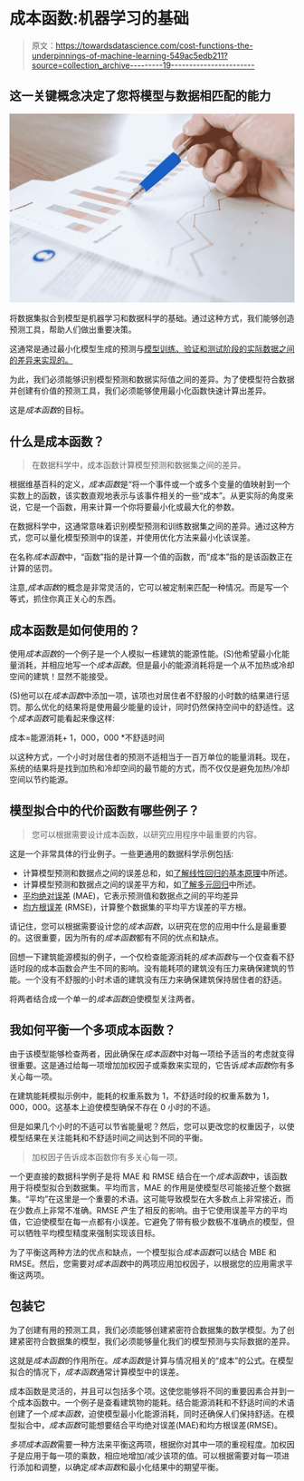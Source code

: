 # 成本函数:机器学习的基础

> 原文：<https://towardsdatascience.com/cost-functions-the-underpinnings-of-machine-learning-549ac5edb211?source=collection_archive---------19----------------------->

## 这一关键概念决定了您将模型与数据相匹配的能力

![](img/ffd952bff7643c51abaa6e4dff59587c.png)

将数据集拟合到模型是机器学习和数据科学的基础。通过这种方式，我们能够创造预测工具，帮助人们做出重要决策。

这通常是通过最小化模型生成的预测与[模型训练、验证和测试阶段的实际数据之间的差异来实现的。](/how-to-choose-between-multiple-models-a0c274b4228a)

为此，我们必须能够识别模型预测和数据实际值之间的差异。为了使模型符合数据并创建有价值的预测工具，我们必须能够使用最小化函数快速计算出差异。

这是*成本函数*的目标。

## 什么是成本函数？

> 在数据科学中，成本函数计算模型预测和数据集之间的差异。

根据维基百科的定义，*成本函数*是“将一个事件或一个或多个变量的值映射到一个实数上的函数，该实数直观地表示与该事件相关的一些“成本”。从更实际的角度来说，它是一个函数，用来计算一个你将要最小化或最大化的参数。

在数据科学中，这通常意味着识别模型预测和训练数据集之间的差异。通过这种方式，您可以量化模型预测中的误差，并使用优化方法来最小化该误差。

在名称*成本函数*中，“函数”指的是计算一个值的函数，而“成本”指的是该函数正在计算的惩罚。

注意,*成本函数*的概念是非常灵活的，它可以被定制来匹配一种情况。而是写一个等式，抓住你真正关心的东西。

## 成本函数是如何使用的？

使用*成本函数*的一个例子是一个人模拟一栋建筑的能源性能。(S)他希望最小化能量消耗，并相应地写一个*成本函数*。但是最小的能源消耗将是一个从不加热或冷却空间的建筑！显然不能接受。

(S)他可以在*成本函数*中添加一项，该项也对居住者不舒服的小时数的结果进行惩罚。那么优化的结果将是使用最少能量的设计，同时仍然保持空间中的舒适性。这个*成本函数*可能看起来像这样:

成本=能源消耗+ 1，000，000 *不舒适时间

以这种方式，一个小时对居住者的预测不适相当于一百万单位的能量消耗。现在，系统的结果将是找到加热和冷却空间的最节能的方式，而不仅仅是避免加热/冷却空间以节约能源。

## 模型拟合中的代价函数有哪些例子？

> 您可以根据需要设计成本函数，以研究应用程序中最重要的内容。

这是一个非常具体的行业例子。一些更通用的数据科学示例包括:

*   计算模型预测和数据点之间的误差总和，如[了解线性回归的基本原理](/understanding-the-fundamentals-of-linear-regression-7e64afd614e1)中所述。
*   计算模型预测和数据点之间的误差平方和，如[了解多元回归](/understanding-multiple-regression-249b16bde83e)中所述。
*   [平均绝对误差](https://en.wikipedia.org/wiki/Mean_absolute_error) (MAE)，它表示预测值和数据点之间的平均差异
*   [均方根误差](https://en.wikipedia.org/wiki/Root-mean-square_deviation) (RMSE)，计算整个数据集的平均平方误差的平方根。

请记住，您可以根据需要设计您的*成本函数*，以研究在您的应用中什么是最重要的。这很重要，因为所有的*成本函数*都有不同的优点和缺点。

回想一下建筑能源模拟的例子，一个仅检查能源消耗的*成本函数*与一个仅查看不舒适时段的成本函数会产生不同的影响。没有能耗项的建筑没有压力来确保建筑的节能。一个没有不舒服的小时术语的建筑没有压力来确保建筑保持居住者的舒适。

将两者结合成一个单一的*成本函数*迫使模型关注两者。

## 我如何平衡一个多项成本函数？

由于该模型能够检查两者，因此确保在*成本函数*中对每一项给予适当的考虑就变得很重要。这是通过给每一项增加加权因子或乘数来实现的，它告诉*成本函数*你有多关心每一项。

在建筑能耗模拟示例中，能耗的权重系数为 1，不舒适时段的权重系数为 1，000，000。这基本上迫使模型确保不存在 0 小时的不适。

但是如果几个小时的不适可以节省能量呢？然后，您可以更改您的权重因子，以使模型结果在关注能耗和不舒适时间之间达到不同的平衡。

> 加权因子告诉成本函数你有多关心每一项。

一个更直接的数据科学例子是将 MAE 和 RMSE 结合在一个*成本函数*中，该函数用于将模型拟合到数据集。平均而言，MAE 的作用是使模型尽可能接近整个数据集。“平均”在这里是一个重要的术语。这可能导致模型在大多数点上非常接近，而在少数点上非常不准确。RMSE 产生了相反的影响。由于它使用误差平方的平均值，它迫使模型在每一点都有小误差。它避免了带有极少数极不准确点的模型，但可以牺牲平均模型精度来强制实现该目标。

为了平衡这两种方法的优点和缺点，一个模型拟合*成本函数*可以结合 MBE 和 RMSE。然后，您需要对*成本函数*中的两项应用加权因子，以根据您的应用需求平衡这两项。

## 包装它

为了创建有用的预测工具，我们必须能够创建紧密符合数据集的数学模型。为了创建紧密符合数据集的模型，我们必须能够量化我们的模型预测与实际数据的差异。

这就是*成本函数*的作用所在。*成本函数*是计算与情况相关的“成本”的公式。在模型拟合的情况下，*成本函数*通常计算模型中的误差。

成本函数是灵活的，并且可以包括多个项。这使您能够将不同的重要因素合并到一个成本函数中。一个例子是查看建筑物的能耗。结合能源消耗和不舒适时间的术语创建了一个*成本函数*，迫使模型最小化能源消耗，同时还确保人们保持舒适。在模型拟合中，*成本函数*可能想要结合平均绝对误差(MAE)和均方根误差(RMSE)。

*多项成本函数*需要一种方法来平衡这两项，根据你对其中一项的重视程度。加权因子是应用于每一项的乘数，相应地增加/减少该项的值。可以根据需要对每一项进行添加和调整，以确定*成本函数*和最小化结果中的期望平衡。